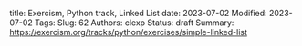 title: Exercism, Python track, Linked List
date: 2023-07-02
Modified: 2023-07-02
Tags: 
Slug: 62
Authors: clexp
Status: draft
Summary: 
https://exercism.org/tracks/python/exercises/simple-linked-list
